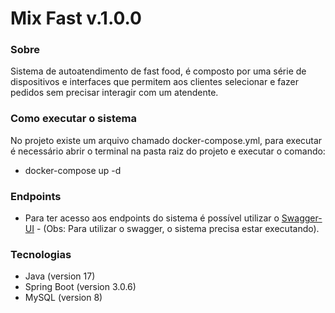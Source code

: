 # Mix Fast v.1.0.0

### Sobre

Sistema de autoatendimento de fast food, é composto por uma série de dispositivos e interfaces que permitem aos clientes
selecionar e fazer pedidos sem precisar interagir com um atendente.

### Como executar o sistema

No projeto existe um arquivo chamado docker-compose.yml, para executar é necessário abrir o terminal na
pasta raiz do projeto e executar o comando:
- docker-compose up -d

### Endpoints

- Para ter acesso aos endpoints do sistema é possível utilizar o
[Swagger-UI](http://localhost:9080/swagger-ui/index.html) - (Obs: Para utilizar o swagger, o sistema precisa estar
executando).

### Tecnologias

- Java (version 17)
- Spring Boot (version 3.0.6)
- MySQL (version 8)
